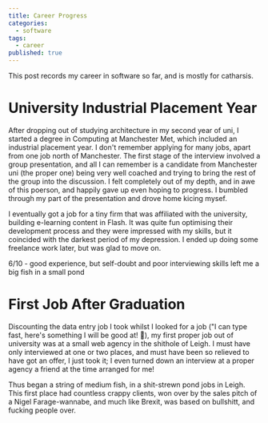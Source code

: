 ```yaml
---
title: Career Progress
categories:
  - software
tags:
  - career
published: true
---
```


This post records my career in software so far, and is mostly for catharsis.

# University Industrial Placement Year

After dropping out of studying architecture in my second year of uni, I started a degree in Computing at Manchester Met, which included an industrial placement year. I don't remember applying for many jobs, apart from one job north of Manchester. The first stage of the interview involved a group presentation, and all I can remember is a candidate from Manchester uni (the proper one) being very well coached and trying to bring the rest of the group into the discussion. I felt completely out of my depth, and in awe of this poerson, and happily gave up even hoping to progress. I bumbled through my part of the presentation and drove home kicing mysef.

I eventually got a job for a tiny firm that was affiliated with the university, building e-learning content in Flash. It was quite fun optimising their development process and they were impressed with my skills, but it coincided with the darkest period of my depression. I ended up doing some freelance work later, but was glad to move on.

6/10 - good experience, but self-doubt and poor interviewing skills left me a big fish in a small pond

# First Job After Graduation

Discounting the data entry job I took whilst I looked for a job ("I can type fast, here's something I will be good at! 🤦), my first proper job out of university was at a small web agency in the shithole of Leigh. I must have only interviewed at one or two places, and must have been so relieved to have got an offer, I just took it; I even turned down an interview at a proper agency a friend at the time arranged for me!

Thus began a string of medium fish, in a shit-strewn pond jobs in Leigh. This first place had countless crappy clients, won over by the sales pitch of a Nigel Farage-wannabe, and much like Brexit, was based on bullshitt, and fucking people over.